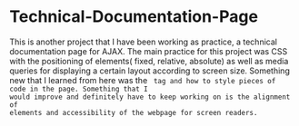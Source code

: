 # Technical-Documentation-Page
This is another project that I have been working as practice, a technical documentation page for AJAX.
The main practice for this project was CSS with the positioning of elements( fixed, relative, absolute)
as well as media queries for displaying a certain layout according to screen size.
Something new that I learned from here was the <code> tag and how to style pieces of code in the page.
Something that I would improve and definitely have to keep working on is the alignment of elements and accessibility of the webpage for screen readers.
